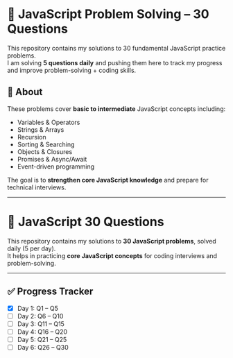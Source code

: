 # 🚀 JavaScript Problem Solving – 30 Questions

This repository contains my solutions to 30 fundamental JavaScript practice problems.  
I am solving **5 questions daily** and pushing them here to track my progress and improve problem-solving + coding skills.  



## 🔎 About
These problems cover **basic to intermediate** JavaScript concepts including:
- Variables & Operators
- Strings & Arrays
- Recursion
- Sorting & Searching
- Objects & Closures
- Promises & Async/Await
- Event-driven programming

The goal is to **strengthen core JavaScript knowledge** and prepare for technical interviews.

---

# 🚀 JavaScript 30 Questions

This repository contains my solutions to **30 JavaScript problems**, solved daily (5 per day).  
It helps in practicing **core JavaScript concepts** for coding interviews and problem-solving.

---

## ✅ Progress Tracker
- [x] Day 1: Q1 – Q5
- [ ] Day 2: Q6 – Q10
- [ ] Day 3: Q11 – Q15
- [ ] Day 4: Q16 – Q20
- [ ] Day 5: Q21 – Q25
- [ ] Day 6: Q26 – Q30
